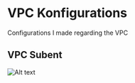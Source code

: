 # VPC Konfigurations
Configurations I made regarding the VPC

## VPC Subent
![Alt text](/images/image.png)